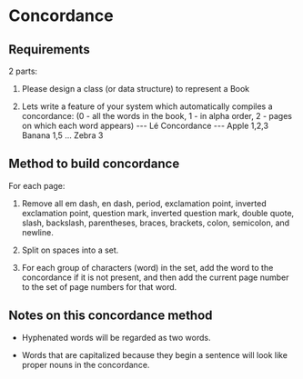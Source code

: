 # Concordance

## Requirements
2 parts:

1. Please design a class (or data structure) to represent a Book


2. Lets write a feature of your system which automatically compiles a concordance:
(0 - all the words in the book, 1 - in alpha order, 2 - pages on which each word appears)
--- Lé Concordance ---
Apple   1,2,3
Banana  1,5
...
Zebra   3

## Method to build concordance

For each page:

1. Remove all em dash, en dash, period, exclamation point, inverted exclamation point, question mark, inverted question mark, double quote, slash, backslash, parentheses, braces, brackets, colon, semicolon, and newline.

1. Split on spaces into a set.

1. For each group of characters (word) in the set, add the word to the concordance if it is not present, and then add the current page number to the set of page numbers for that word. 

## Notes on this concordance method
- Hyphenated words will be regarded as two words.

- Words that are capitalized because they begin a sentence will look like proper nouns in the concordance.

